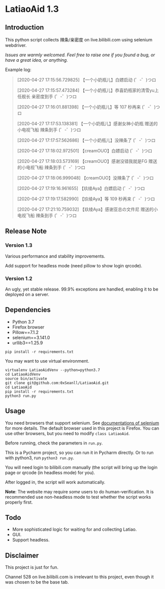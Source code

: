 # LatiaoAid 1.3

## Introduction

This python script collects 辣条/亲密度 on live.bilibili.com using selenium webdriver.

*Issues are warmly welcomed. Feel free to raise one if you found a bug, or have a great idea, or anything.*

Example log:

>[2020-04-27 17:15:56.729825] 【一个小奶瓶儿】白嫖启动 (゜-゜)つロ 
>
>[2020-04-27 17:15:57.473284] 【一个小奶瓶儿】恭喜奶瓶家的清雪yu上任舰长 亲密度到手 (゜-゜)つロ 
>
>[2020-04-27 17:16:01.881398] 【一个小奶瓶儿】等 107 秒再来 (゜-゜)つロ 
>
>[2020-04-27 17:17:53.138381] 【一个小奶瓶儿】感谢女神小奶瓶 赠送的小电视飞船 辣条到手 (゜-゜)つロ 
>
>[2020-04-27 17:17:57.562686] 【一个小奶瓶儿】没辣条了 (゜-゜)つロ 
>
>[2020-04-27 17:18:02.972501] 【creamOUO】白嫖启动 (゜-゜)つロ 
>
>[2020-04-27 17:18:03.573169] 【creamOUO】感谢没错我就是FG 赠送的小电视飞船 辣条到手 (゜-゜)つロ 
>
>[2020-04-27 17:18:06.999048] 【creamOUO】没辣条了 (゜-゜)つロ 
>
>[2020-04-27 17:19:16.961655] 【玖绫Aya】白嫖启动 (゜-゜)つロ 
>
>[2020-04-27 17:19:17.582990] 【玖绫Aya】等 109 秒再来 (゜-゜)つロ 
>
>[2020-04-27 17:21:10.759032] 【玖绫Aya】感谢亚总の文件尼 赠送的小电视飞船 辣条到手 (゜-゜)つロ 

## Release Note

### Version 1.3

Various performance and stability improvements.

Add support for headless mode (need pillow to show login qrcode).

### Version 1.2

An ugly, yet stable release. 99.9% exceptions are handled, enabling it to be deployed on a server.

## Dependencies

- Python 3.7
- Firefox browser
- Pillow==7.1.2
- selenium==3.141.0
- urllib3==1.25.9

```shell script
pip install -r requirements.txt
```

You may want to use virtual environment.

```shell script
virtualenv LatiaoAidVenv --python=python3.7
cd LatiaoAidVenv
source bin/activate
git clone git@github.com:0xSeanll/LatiaoAid.git
cd LatiaoAid
pip install -r requirements.txt
python3 run.py
```

## Usage

You need browsers that support selenium. See [documentations of selenium](https://selenium-python.readthedocs.io/installation.html#drivers) for more details. The default browser used in this project is Firefox. You can use other browsers, but you need to modify `class LatiaoAid`.
 
Before running, check the parameters in `run.py`.

This is a Pycharm project, so you can run it in Pycharm directly. Or to run with python3, run `python3 run.py`.

You will need login to bilibili.com manually (the script will bring up the login page or qrcode (in headless mode) for you).

After logged in, the script will work automatically.

**Note**: The website may require *some* users to do human-verification. It is recommended use non-headless mode to test whether the script works properly first.

## Todo

- More sophisticated logic for waiting for and collecting Latiao.
- GUI.
- Support headless.

## Disclaimer

This project is just for fun.

Channel 528 on live.bilibili.com is irrelevant to this project, even though it was chosen to be the base tab.
